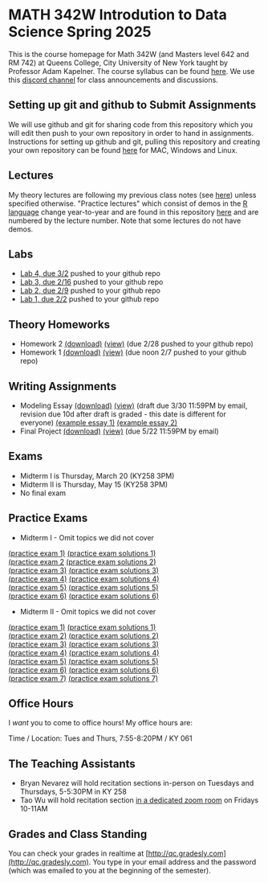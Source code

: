 # MATH 342W Introdution to Data Science Spring 2025

This is the course homepage for Math 342W (and Masters level 642 and RM 742) at Queens College, City University of New York taught by Professor Adam Kapelner. The course syllabus can be found [here](https://github.com/kapelner/QC_Math_342W_Spring_2025/blob/master/syllabus/syllabus.pdf). We use this [discord channel](https://discord.com/channels/1324190860023431248) for class announcements and discussions. 

## Setting up git and github to Submit Assignments

We will use github and git for sharing code from this repository which you will edit then push to your own repository in order to hand in assignments. Instructions for setting up github and git, pulling this repository and creating your own repository can be found [here](https://github.com/kapelner/QC_Math_342W_Spring_2025/blob/master/syllabus/git_github_class_setup.pdf) for MAC, Windows and Linux.

## Lectures

My theory lectures are following my previous class notes (see [here](https://github.com/kapelner/QC_Math_342W_Spring_2022)) unless specified otherwise. "Practice lectures" which consist of demos in the [R language](https://www.r-project.org/) change year-to-year and are found in this repository [here](https://github.com/kapelner/QC_MATH_342W_Spring_2025/tree/main/practice_lectures) and are numbered by the lecture number. Note that some lectures do not have demos.

## Labs

<!--
* [Lab 11, due 5/7](https://github.com/kapelner/QC_Math_342W_Spring_2025/blob/master/labs/lab11.Rmd) pushed to your github repo
* [Lab 10, due 4/21](https://github.com/kapelner/QC_Math_342W_Spring_2025/blob/master/labs/lab10.Rmd) pushed to your github repo
* [Lab 9, due 4/15](https://github.com/kapelner/QC_Math_342W_Spring_2025/blob/master/labs/lab09.Rmd) pushed to your github repo
* [Lab 8, due 4/8](https://github.com/kapelner/QC_Math_342W_Spring_2025/blob/master/labs/lab08.Rmd) pushed to your github repo
* [Lab 7, due 4/1](https://github.com/kapelner/QC_Math_342W_Spring_2025/blob/master/labs/lab07.Rmd) pushed to your github repo 
* [Lab 6, due 3/24](https://github.com/kapelner/QC_Math_342W_Spring_2025/blob/master/labs/lab06.Rmd) pushed to your github repo
* [Lab 5, due 3/12](https://github.com/kapelner/QC_Math_342W_Spring_2025/blob/master/labs/lab05.Rmd) pushed to your github repo -->
* [Lab 4, due 3/2](https://github.com/kapelner/QC_Math_342W_Spring_2025/blob/master/labs/lab04.Rmd) pushed to your github repo
* [Lab 3, due 2/16](https://github.com/kapelner/QC_Math_342W_Spring_2025/blob/master/labs/lab03.Rmd) pushed to your github repo
* [Lab 2, due 2/9](https://github.com/kapelner/QC_Math_342W_Spring_2025/blob/master/labs/lab02.Rmd) pushed to your github repo
* [Lab 1, due 2/2](https://github.com/kapelner/QC_Math_342W_Spring_2025/blob/master/labs/lab01.Rmd) pushed to your github repo


## Theory Homeworks

<!-- 
* Homework 5 [(download)](https://github.com/kapelner/QC_Math_342W_Spring_2025/blob/master/homeworks/hw05/hw05t.pdf?raw=true) [(view)](https://github.com/kapelner/QC_Math_342W_Spring_2025/blob/master/homeworks/hw05/hw05t.pdf) (due 5/15 pushed to your github repo)
* Homework 4 [(download)](https://github.com/kapelner/QC_Math_342W_Spring_2025/blob/master/homeworks/hw04/hw04t.pdf?raw=true) [(view)](https://github.com/kapelner/QC_Math_342W_Spring_2025/blob/master/homeworks/hw04/hw04t.pdf) (due 4/14 pushed to your github repo)
* Homework 3 [(download)](https://github.com/kapelner/QC_Math_342W_Spring_2025/blob/master/homeworks/hw03/hw03t.pdf?raw=true) [(view)](https://github.com/kapelner/QC_Math_342W_Spring_2025/blob/master/homeworks/hw03/hw03t.pdf) (due 3/17 pushed to your github repo)-->
* Homework 2 [(download)](https://github.com/kapelner/QC_Math_342W_Spring_2025/blob/master/homeworks/hw02/hw02t.pdf?raw=true) [(view)](https://github.com/kapelner/QC_Math_342W_Spring_2025/blob/master/homeworks/hw02/hw02t.pdf) (due 2/28 pushed to your github repo)
* Homework 1 [(download)](https://github.com/kapelner/QC_Math_342W_Spring_2025/blob/master/homeworks/hw01/hw01t.pdf?raw=true) [(view)](https://github.com/kapelner/QC_Math_342W_Spring_2025/blob/master/homeworks/hw01/hw01t.pdf) (due noon 2/7 pushed to your github repo)

## Writing Assignments

* Modeling Essay [(download)](https://github.com/kapelner/QC_Math_342W_Spring_2025/blob/master/writing_assignments/modeling_essay_revised.pdf?raw=true) [(view)](https://github.com/kapelner/QC_Math_342W_Spring_2025/blob/master/writing_assignments/modeling_essay_revised.pdf) (draft due 3/30 11:59PM by email, revision due 10d after draft is graded - this date is different for everyone) [(example essay 1)](https://github.com/kapelner/QC_Math_342W_Spring_2025/blob/master/writing_assignments/modeling_essay_example_1.pdf) [(example essay 2)](https://github.com/kapelner/QC_Math_342W_Spring_2025/blob/master/writing_assignments/modeling_essay_example_2.pdf)
* Final Project [(download)](https://github.com/kapelner/QC_Math_342W_Spring_2025/blob/master/writing_assignments/final_project.pdf?raw=true) [(view)](https://github.com/kapelner/QC_Math_342W_Spring_2025/blob/master/writing_assignments/final_project.pdf) (due 5/22 11:59PM by email)

## Exams

* Midterm I is Thursday, March 20 (KY258 3PM) 
* Midterm II is Thursday, May 15 (KY258 3PM) 
* No final exam

## Practice Exams

* Midterm I - Omit topics we did not cover

[(practice exam 1)](https://github.com/kapelner/QC_Math_342W_Spring_2024/blob/master/exams/midterm1/midterm1.pdf) [(practice exam solutions 1)](https://github.com/kapelner/QC_Math_342W_Spring_2024/blob/master/exams/midterm1/midterm1_solutions.pdf)\
[(practice exam 2](https://github.com/kapelner/QC_Math_342W_Spring_2022/blob/master/exams/midterm1/midterm1.pdf) [(practice exam solutions 2)](https://github.com/kapelner/QC_Math_342W_Spring_2022/blob/master/exams/midterm1/midterm1_solutions.pdf)\
[(practice exam 3)](https://github.com/kapelner/QC_Math_342W_Spring_2021/blob/master/exams/midterm1/midterm1.pdf) [(practice exam solutions 3)](https://github.com/kapelner/QC_Math_342W_Spring_2021/blob/master/exams/midterm1/midterm1_solutions.pdf)\
[(practice exam 4)](https://github.com/kapelner/QC_Math_390.4_Spring_2020/blob/master/exams/midterm1/midterm1.pdf) [(practice exam solutions 4)](https://github.com/kapelner/QC_Math_390.4_Spring_2020/blob/master/exams/midterm1/midterm1_solutions.pdf)\
[(practice exam 5)](https://github.com/kapelner/QC_Math_390.4_Spring_2019/blob/master/exams/midterm1/midterm1.pdf) [(practice exam solutions 5)](https://github.com/kapelner/QC_Math_390.4_Spring_2019/blob/master/exams/midterm1/midterm1_solutions.pdf)\
[(practice exam 6)](https://github.com/kapelner/QC_Math_390.4_Spring_2018/blob/master/exams/midterm1/midterm1.pdf) [(practice exam solutions 6)](https://github.com/kapelner/QC_Math_390.4_Spring_2018/blob/master/exams/midterm1/midterm1_solutions.pdf)


* Midterm II - Omit topics we did not cover

[(practice exam 1)](https://github.com/kapelner/QC_Math_342W_Spring_2024/blob/master/exams/midterm2/midterm2.pdf) [(practice exam solutions 1)](https://github.com/kapelner/QC_Math_342W_Spring_2024/blob/master/exams/midterm2/midterm2_solutions.pdf)\
[(practice exam 2)](https://github.com/kapelner/QC_Math_342W_Spring_2022/blob/master/exams/midterm2/midterm2.pdf) [(practice exam solutions 2)](https://github.com/kapelner/QC_Math_342W_Spring_2022/blob/master/exams/midterm2/midterm2_solutions.pdf)\
[(practice exam 3)](https://github.com/kapelner/QC_Math_342W_Spring_2021/blob/master/exams/midterm2/midterm2.pdf) [(practice exam solutions 3)](https://github.com/kapelner/QC_Math_342W_Spring_2021/blob/master/exams/midterm2/midterm2_solutions.pdf)\
[(practice exam 4)](https://github.com/kapelner/QC_Math_390.4_Spring_2020/blob/master/exams/midterm2/midterm2.pdf) [(practice exam solutions 4)](https://github.com/kapelner/QC_Math_390.4_Spring_2020/blob/master/exams/midterm2/midterm2_solutions.pdf)\
[(practice exam 5)](https://github.com/kapelner/QC_Math_390.4_Spring_2019/blob/master/exams/midterm2/midterm2.pdf) [(practice exam solutions 5)](https://github.com/kapelner/QC_Math_390.4_Spring_2019/blob/master/exams/midterm2/midterm2_solutions.pdf)\
[(practice exam 6)](https://github.com/kapelner/QC_Math_390.4_Spring_2018/blob/master/exams/midterm2/midterm2.pdf) [(practice exam solutions 6)](https://github.com/kapelner/QC_Math_390.4_Spring_2018/blob/master/exams/midterm2/midterm2_solutions.pdf)\
[(practice exam 7)](https://github.com/kapelner/QC_Math_390.4_Spring_2018/blob/master/exams/final/final.pdf) [(practice exam solutions 7)](https://github.com/kapelner/QC_Math_390.4_Spring_2018/blob/master/exams/final/final_solutions.pdf)


## Office Hours

I *want* you to come to office hours! My office hours are:

Time / Location: Tues and Thurs, 7:55-8:20PM / KY 061


## The Teaching Assistants

* Bryan Nevarez will hold recitation sections in-person on Tuesdays and Thursdays, 5-5:30PM in KY 258
* Tao Wu will hold recitation section [in a dedicated zoom room](https://us02web.zoom.us/j/82840450276?pwd=t2F9RidFuflecTO61Crj42ZeWaEWop.1) on Fridays 10-11AM

## Grades and Class Standing

You can check your grades in realtime at [http://qc.gradesly.com](http://qc.gradesly.com). You type in your email address and the password (which was emailed to you at the beginning of the semester).
